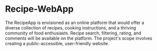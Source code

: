 # Recipe-WebApp
The RecipeApp is envisioned as an online platform that would offer a diverse collection of recipes, cooking instructions, and a thriving community of food enthusiasts. Recipe search, filtering, rating, and comments will be available on the platform. The project's scope involves creating a public-accessible, user-friendly website.
